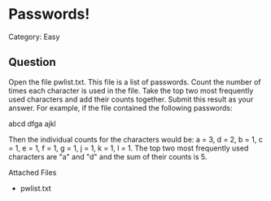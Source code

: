 # Passwords!
Category: Easy

## Question

Open the file pwlist.txt. This file is a list of passwords. Count the number of times each character is used in the file. Take the top two most frequently used characters and add their counts together. Submit this result as your answer. For example, if the file contained the following passwords:

abcd dfga ajkl

Then the individual counts for the characters would be: a = 3, d = 2, b = 1, c = 1, e = 1, f = 1, g = 1, j = 1, k = 1, l = 1. The top two most frequently used characters are "a" and "d" and the sum of their counts is 5.

Attached Files
- pwlist.txt

